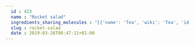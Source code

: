 ```yaml
---
  id : 423
  name : "Rocket salad"
  ingredients_sharing_molecules : "[{'name': 'Tea', 'wiki': 'Tea', 'id': 310, 'category': 'Plant', 'common_molecules': [89594, 5280443, 5280598, 8186, 246728, 6054, 7284, 527, 638278, 6072, 26447, 5363388, 644104, 5280511, 8842, 11520, 5367719, 13144, 4788, 637775, 61020, 247, 8452, 853433, 638011, 1889, 15394, 5280445, 637566, 240, 33931, 5365811, 8130, 798, 6569, 5281168, 441005, 6561, 637542, 441484, 22311, 7438, 107971, 5284639, 10448, 338, 7288, 8723, 11552, 79803, 1110, 6050, 6986, 7410, 5318042, 31260, 2345, 5280863, 784, 8857, 11527, 439341, 7150, 1549026, 126, 998, 7847, 445070, 768, 323, 8158, 1183, 5281515, 9862, 5281708, 637511, 8914, 5284503, 802, 957, 72, 61503, 643941, 18827, 999, 439246, 244, 8768, 5281654, 7362, 439263, 1130, 454, 107, 878, 444539, 18635, 7858, 10393, 5315892, 11509, 180, 650, 6184, 643779, 6251, 439533, 11128, 31289, 7654]}, {'name': 'Guava', 'wiki': 'Guava', 'id': 183, 'category': 'Fruit', 'common_molecules': [89594, 5280443, 5280598, 246728, 6054, 7284, 527, 638278, 6072, 26447, 5363388, 644104, 5280511, 8842, 5367719, 13144, 4788, 637775, 61020, 247, 8452, 853433, 638011, 1889, 15394, 5280445, 637566, 240, 33931, 5365811, 8130, 798, 6569, 5281168, 441005, 6561, 637542, 441484, 22311, 107971, 5284639, 10448, 338, 7288, 8723, 11552, 79803, 1110, 6050, 6986, 5318042, 31260, 2345, 5280863, 784, 8857, 439341, 7150, 1549026, 126, 998, 7847, 445070, 768, 323, 8158, 1183, 5281515, 9862, 5281708, 637511, 8914, 5284503, 802, 957, 72, 61503, 643941, 18827, 999, 439246, 244, 8768, 5281654, 7362, 439263, 1130, 454, 107, 878, 444539, 18635, 7858, 10393, 5315892, 11509, 180, 650, 6184, 643779, 6251, 439533, 11128, 31289, 7654]}, {'name': 'Orange', 'wiki': 'Orange_(fruit)', 'id': 194, 'category': 'Fruit', 'common_molecules': [89594, 5280443, 5280598, 8186, 6054, 7284, 527, 638278, 6072, 26447, 5363388, 644104, 5280511, 8842, 5367719, 13144, 4788, 637775, 61020, 247, 8452, 853433, 638011, 1889, 15394, 5280445, 637566, 240, 33931, 5365811, 8130, 798, 6569, 5281168, 441005, 6561, 637542, 441484, 22311, 7438, 8194, 107971, 5284639, 10448, 338, 7288, 8723, 11552, 79803, 1110, 6050, 6986, 7439, 5318042, 31260, 2345, 5280863, 784, 8857, 439341, 7150, 1549026, 126, 998, 7847, 445070, 768, 323, 1183, 5281515, 9862, 5281708, 637511, 8914, 5284503, 802, 957, 72, 61503, 643941, 999, 439246, 244, 8768, 5281654, 439263, 1130, 454, 107, 878, 444539, 18635, 7858, 10393, 5315892, 11509, 180, 650, 6184, 643779, 6251, 439533, 11128, 31289, 7654]}, {'name': 'Lemon', 'wiki': 'Lemon', 'id': 240, 'category': 'Fruit Citrus', 'common_molecules': [89594, 5280443, 5280598, 8186, 6054, 7284, 527, 638278, 6072, 26447, 5363388, 644104, 5280511, 8842, 5367719, 13144, 4788, 637775, 61020, 247, 8452, 853433, 638011, 1889, 15394, 5280445, 637566, 240, 33931, 5365811, 8130, 798, 6569, 441005, 6561, 637542, 441484, 22311, 7438, 8194, 107971, 5284639, 10448, 338, 7288, 8723, 11552, 79803, 1110, 6050, 6986, 7439, 5318042, 31260, 2345, 5280863, 784, 8857, 11527, 439341, 7150, 1549026, 126, 998, 7847, 445070, 768, 323, 1183, 5281515, 9862, 5281708, 637511, 8914, 5284503, 802, 957, 72, 61503, 643941, 999, 439246, 244, 8768, 5281654, 439263, 1130, 454, 107, 878, 444539, 18635, 7858, 10393, 5315892, 11509, 180, 650, 6184, 643779, 6251, 439533, 11128, 31289, 7654]}, {'name': 'Basil', 'wiki': 'Basil', 'id': 250, 'category': 'Herb', 'common_molecules': [89594, 5280443, 5280598, 8186, 246728, 6054, 7284, 527, 638278, 6072, 26447, 5363388, 644104, 5280511, 8842, 5367719, 13144, 4788, 637775, 61020, 247, 8452, 853433, 638011, 1889, 15394, 5280445, 637566, 240, 33931, 5365811, 8130, 798, 6569, 441005, 6561, 637542, 441484, 22311, 107971, 5284639, 10448, 338, 7288, 8723, 11552, 79803, 1110, 6050, 6986, 7439, 5318042, 31260, 2345, 5280863, 784, 8857, 439341, 7150, 1549026, 126, 998, 7847, 445070, 768, 323, 1183, 5281515, 9862, 5281708, 637511, 5284503, 802, 957, 72, 61503, 643941, 18827, 999, 439246, 244, 8768, 5281654, 7362, 439263, 1130, 454, 107, 878, 444539, 7127, 18635, 7858, 10393, 5315892, 11509, 180, 650, 6184, 643779, 6251, 439533, 11128, 31289, 7654]}]"
  slug : rocket-salad
  date : 2019-03-26T08:47:11+01:00
---
```



